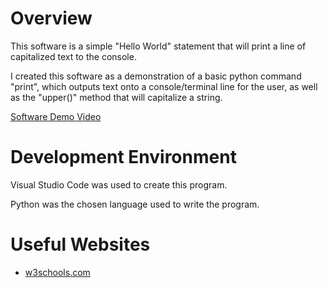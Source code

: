 # Overview

This software is a simple "Hello World" statement that will print a line of capitalized text to the console.

I created this software as a demonstration of a basic python command "print", which outputs text onto a console/terminal line for the user, as well as the "upper()" method that will capitalize a string.

[Software Demo Video](https://youtu.be/nPqoOxS71aY)

# Development Environment

Visual Studio Code was used to create this program.

Python was the chosen language used to write the program.

# Useful Websites

* [w3schools.com](https://www.w3schools.com/python/python_strings_methods.asp)
